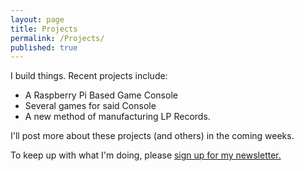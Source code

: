 ```yaml
---
layout: page
title: Projects
permalink: /Projects/
published: true
---
```



I build things. Recent projects include: 

- A Raspberry Pi Based Game Console
- Several games for said Console
- A new method of manufacturing LP Records. 

I'll post more about these projects (and others) in the coming weeks. 

To keep up with what I'm doing, please [sign up for my newsletter.](http://tinyletter.com/ajroach42) 

